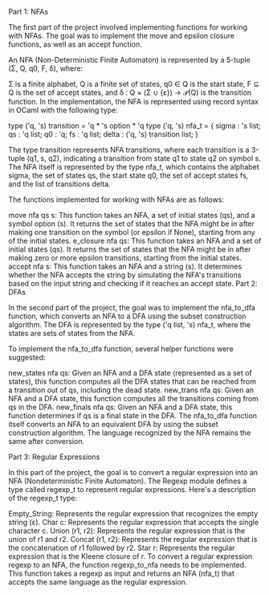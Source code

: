 
Part 1: NFAs

The first part of the project involved implementing functions for working with NFAs. The goal was to implement the move and epsilon closure functions, as well as an accept function.

An NFA (Non-Deterministic Finite Automaton) is represented by a 5-tuple (Σ, Q, q0, F, δ), where:

Σ is a finite alphabet,
Q is a finite set of states,
q0 ∈ Q is the start state,
F ⊆ Q is the set of accept states, and
δ : Q × (Σ ∪ {ε}) → 𝒫(Q) is the transition function.
In the implementation, the NFA is represented using record syntax in OCaml with the following type:

type ('q, 's) transition = 'q * 's option * 'q
type ('q, 's) nfa_t = {
sigma : 's list;
qs : 'q list;
q0 : 'q;
fs : 'q list;
delta : ('q, 's) transition list;
}

The type transition represents NFA transitions, where each transition is a 3-tuple (q1, s, q2), indicating a transition from state q1 to state q2 on symbol s. The NFA itself is represented by the type nfa_t, which contains the alphabet sigma, the set of states qs, the start state q0, the set of accept states fs, and the list of transitions delta.

The functions implemented for working with NFAs are as follows:

move nfa qs s:
This function takes an NFA, a set of initial states (qs), and a symbol option (s). It returns the set of states that the NFA might be in after making one transition on the symbol (or epsilon if None), starting from any of the initial states.
e_closure nfa qs:
This function takes an NFA and a set of initial states (qs). It returns the set of states that the NFA might be in after making zero or more epsilon transitions, starting from the initial states.
accept nfa s:
This function takes an NFA and a string (s). It determines whether the NFA accepts the string by simulating the NFA's transitions based on the input string and checking if it reaches an accept state.
Part 2: DFAs

In the second part of the project, the goal was to implement the nfa_to_dfa function, which converts an NFA to a DFA using the subset construction algorithm. The DFA is represented by the type ('q list, 's) nfa_t, where the states are sets of states from the NFA.

To implement the nfa_to_dfa function, several helper functions were suggested:

new_states nfa qs:
Given an NFA and a DFA state (represented as a set of states), this function computes all the DFA states that can be reached from a transition out of qs, including the dead state.
new_trans nfa qs:
Given an NFA and a DFA state, this function computes all the transitions coming from qs in the DFA.
new_finals nfa qs:
Given an NFA and a DFA state, this function determines if qs is a final state in the DFA.
The nfa_to_dfa function itself converts an NFA to an equivalent DFA by using the subset construction algorithm. The language recognized by the NFA remains the same after conversion.



Part 3: Regular Expressions

In this part of the project, the goal is to convert a regular expression into an NFA (Nondeterministic Finite Automaton). The Regexp module defines a type called regexp_t to represent regular expressions. Here's a description of the regexp_t type:

Empty_String: Represents the regular expression that recognizes the empty string (ε).
Char c: Represents the regular expression that accepts the single character c.
Union (r1, r2): Represents the regular expression that is the union of r1 and r2.
Concat (r1, r2): Represents the regular expression that is the concatenation of r1 followed by r2.
Star r: Represents the regular expression that is the Kleene closure of r.
To convert a regular expression regexp to an NFA, the function regexp_to_nfa needs to be implemented. This function takes a regexp as input and returns an NFA (nfa_t) that accepts the same language as the regular expression.
